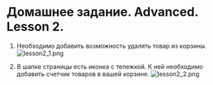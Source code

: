# Домашнее задание. Advanced. Lesson 2.

1) Необходимо добавить возможность удалять товар из корзины.
![lesson2_1.png](https://raw.githubusercontent.com/puzankov/advanced/master/lesson2/lesson2_1.png)

2) В шапке страницы есть иконка с тележкой. К ней необходимо добавить счетчик товаров в вашей корзине.
![lesson2_2.png](https://raw.githubusercontent.com/puzankov/advanced/master/lesson2/lesson2_2.png)
